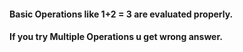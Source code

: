 #### Basic Operations like  1+2 = 3 are evaluated properly.

#### If you try Multiple Operations u get wrong answer.
